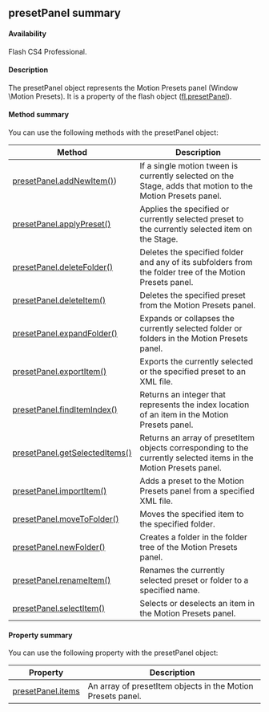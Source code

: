 ## presetPanel summary

#### Availability

Flash CS4 Professional.

#### Description

The presetPanel object represents the Motion Presets panel (Window \Motion Presets). It is a property of the flash object ([fl.presetPanel](#!wielmic/developers-animatesdk-docs/test/flash_object_(fl)/fl49.md)).

#### Method summary

You can use the following methods with the presetPanel object:

| **Method**                                            | **Description**                                                                                                   |
|-------------------------------------------------------|-------------------------------------------------------------------------------------------------------------------|
| [presetPanel.addNewItem()](#!wielmic/developers-animatesdk-docs/test/presetPanel_object/presetPanel.md)) | If a single motion tween is currently selected on the Stage, adds that motion to the Motion Presets panel.        |
| [presetPanel.applyPreset()](#!wielmic/developers-animatesdk-docs/test/presetPanel_object/presetPane1.md)            | Applies the specified or currently selected preset to the currently selected item on the Stage.                   |
| [presetPanel.deleteFolder()](#!wielmic/developers-animatesdk-docs/test/presetPanel_object/presetPane2.md)           | Deletes the specified folder and any of its subfolders from the folder tree of the Motion Presets panel.          |
| [presetPanel.deleteItem()](#!wielmic/developers-animatesdk-docs/test/presetPanel_object/presetPane3.md)             | Deletes the specified preset from the Motion Presets panel.                                                       |
| [presetPanel.expandFolder()](#!wielmic/developers-animatesdk-docs/test/presetPanel_object/presetPane4.md)           | Expands or collapses the currently selected folder or folders in the Motion Presets panel.                        |
| [presetPanel.exportItem()](#!wielmic/developers-animatesdk-docs/test/presetPanel_object/presetPane5.md)             | Exports the currently selected or the specified preset to an XML file.                                            |
| [presetPanel.findItemIndex()](#!wielmic/developers-animatesdk-docs/test/presetPanel_object/presetPane6.md)          | Returns an integer that represents the index location of an item in the Motion Presets panel.                     |
| [presetPanel.getSelectedItems()](#!wielmic/developers-animatesdk-docs/test/presetPanel_object/presetPane7.md)       | Returns an array of presetItem objects corresponding to the currently selected items in the Motion Presets panel. |
| [presetPanel.importItem()](#!wielmic/developers-animatesdk-docs/test/presetPanel_object/presetPane8.md)             | Adds a preset to the Motion Presets panel from a specified XML file.                                              |
| [presetPanel.moveToFolder()](#!wielmic/developers-animatesdk-docs/test/presetPanel_object/presetPan10.md)           | Moves the specified item to the specified folder.                                                                 |
| [presetPanel.newFolder()](#!wielmic/developers-animatesdk-docs/test/presetPanel_object/presetPan11.md)              | Creates a folder in the folder tree of the Motion Presets panel.                                                  |
| [presetPanel.renameItem()](#!wielmic/developers-animatesdk-docs/test/presetPanel_object/presetPan12.md)             | Renames the currently selected preset or folder to a specified name.                                              |
| [presetPanel.selectItem()](#!wielmic/developers-animatesdk-docs/test/presetPanel_object/presetPan13.md)             | Selects or deselects an item in the Motion Presets panel.                                                         |

#### Property summary

You can use the following property with the presetPanel object:

| **Property**                       | **Description**                                             |
|------------------------------------|-------------------------------------------------------------|
| [presetPanel.items](#!wielmic/developers-animatesdk-docs/test/presetPanel_object/presetPane9.md) | An array of presetItem objects in the Motion Presets panel. |

<span id="presetPanel.addNewItem()" class="anchor"></span>

